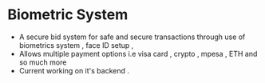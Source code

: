 # Biometric System
 - A secure bid system for safe and secure transactions through use of biometrics system , face ID setup ,
 - Allows multiple payment options i.e visa card , crypto , mpesa , ETH  and so much more
 - Current working on it's backend .
